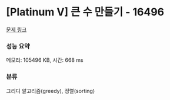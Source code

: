 # [Platinum V] 큰 수 만들기 - 16496 

[문제 링크](https://www.acmicpc.net/problem/16496) 

### 성능 요약

메모리: 105496 KB, 시간: 668 ms

### 분류

그리디 알고리즘(greedy), 정렬(sorting)

